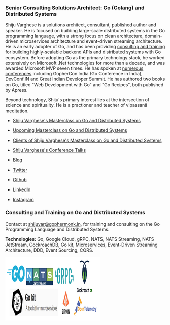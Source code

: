 
### Senior Consulting Solutions Architect: Go (Golang) and Distributed Systems
Shiju Varghese is a solutions architect, consultant, published author and speaker. He is focused on building large-scale distributed systems in the Go programming language, with a strong focus on clean architecture, domain-driven microservices architecture and event-driven streaming architecture. He is an early adopter of Go, and has been providing [consulting and training](https://github.com/shijuvar/shijuvar/blob/master/masterclass.md) for building highly-scalable backend APIs and distributed systems with Go ecosystem. Before adopting Go as the primary technology stack, he worked extensively on Microsoft .Net technologies for more than a decade, and was awarded Microsoft MVP seven times. He has spoken at [numerous conferences](https://github.com/shijuvar/shijuvar/blob/master/conferences.md) including GopherCon India (Go Conference in India), DevConf.IN and Great Indian Developer Summit. He has authored two books on Go, titled "Web Development with Go" and "Go Recipes", both published by Apress.

Beyond technology, Shiju's primary interest lies at the intersection of science and spirituality. He is a practioner and teacher of vipassanā meditation.

* [Shiju Varghese's Masterclass on Go and Distributed Systems](https://github.com/shijuvar/shijuvar/blob/master/masterclass.md)
* [Upcoming Masterclass on Go and Distributed Systems](https://github.com/shijuvar/shijuvar/blob/master/active_masterclass.md)

* [Clients of Shiju Varghese's Masterclass on Go and Distributed Systems](https://github.com/shijuvar/shijuvar/blob/master/golang-clients.md)
* [Shiju Varghese's Conference Talks](https://github.com/shijuvar/shijuvar/blob/master/conferences.md)

* [Blog](https://medium.com/@shijuvar)
* [Twitter](https://twitter.com/shijucv)
* [Github](https://github.com/shijuvar)
* [LinkedIn](https://linkedin.com/in/shijuvar)
* [Instagram](https://www.instagram.com/shijuvar)

### Consulting and Training on Go and Distributed Systems
Contact at shijuvar@gophermonk.in, for training and consulting on the Go Programming Language and Distributed Systems.

<b>Technologies:</b> Go, Google Cloud, gRPC, NATS, NATS Streaming, NATS JetStream, CockroachDB, Go kit, Microservices, Event-Driven Streaming Architecture, DDD, Event Sourcing, CQRS.

<a href="(https://medium.com/@shijuvar"><img src="https://github.com/shijuvar/shijuvar/blob/master/img/tech_stack.png" align="center" height="200" width="300" ></a>
